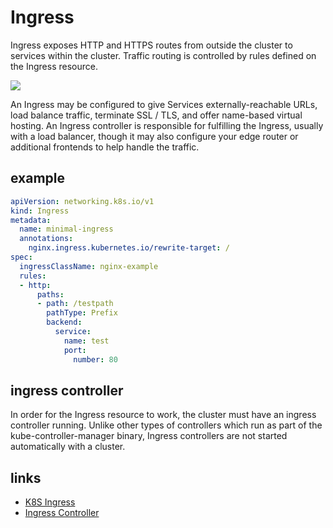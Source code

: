 # Ingress

Ingress exposes HTTP and HTTPS routes from outside the cluster to services within the cluster.
Traffic routing is controlled by rules defined on the Ingress resource.

![](https://kubernetes.io/docs/images/ingress.svg)

An Ingress may be configured to give Services externally-reachable URLs, load balance traffic, terminate SSL / TLS,
and offer name-based virtual hosting.
An Ingress controller is responsible for fulfilling the Ingress, usually with a load balancer, though it may also configure your edge router or additional frontends to help handle the traffic.

## example

```yaml
apiVersion: networking.k8s.io/v1
kind: Ingress
metadata:
  name: minimal-ingress
  annotations:
    nginx.ingress.kubernetes.io/rewrite-target: /
spec:
  ingressClassName: nginx-example
  rules:
  - http:
      paths:
      - path: /testpath
        pathType: Prefix
        backend:
          service:
            name: test
            port:
              number: 80
```

## ingress controller

In order for the Ingress resource to work, the cluster must have an ingress controller running.
Unlike other types of controllers which run as part of the kube-controller-manager binary,
Ingress controllers are not started automatically with a cluster.

## links

- [K8S Ingress](https://kubernetes.io/docs/concepts/services-networking/ingress/)
- [Ingress Controller](https://kubernetes.io/docs/concepts/services-networking/ingress-controllers/)
